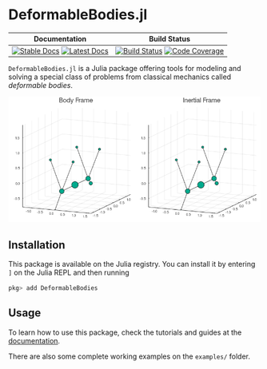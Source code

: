 # DeformableBodies.jl

| **Documentation** | **Build Status** |
|:-----------------:|:----------------:|
| [![Stable Docs][docs-stable-img]][docs-stable-url]  [![Latest Docs][docs-dev-img]][docs-dev-url] | [![Build Status][build-img]][build-url] [![Code Coverage][codecov-img]][codecov-url] |

`DeformableBodies.jl` is a Julia package offering tools for
modeling and solving a special class of problems from classical mechanics
called _deformable bodies_.

![Example of model in two reference frames](docs/src/assets/falling-cat.gif)


## Installation
This package is available on the Julia registry.
You can install it by entering `]` on the Julia REPL
and then running
```julia
pkg> add DeformableBodies
```

## Usage

To learn how to use this package,
check the tutorials and guides at the [documentation][docs-stable-url].

There are also some complete working examples on the `examples/` folder.


[docs-stable-img]: https://img.shields.io/badge/docs-stable-blue.svg
[docs-stable-url]: https://iagoleal.github.io/DeformableBodies.jl/stable/

[docs-dev-img]: https://img.shields.io/badge/docs-dev-blue.svg
[docs-dev-url]: https://iagoleal.github.io/DeformableBodies.jl/dev/

[build-img]: https://github.com/iagoleal/DeformableBodies.jl/actions/workflows/ci.yml/badge.svg?branch=master
[build-url]: https://github.com/iagoleal/DeformableBodies.jl/actions/workflows/ci.yml

[codecov-img]: https://codecov.io/github/iagoleal/DeformableBodies.jl/coverage.svg?branch=master
[codecov-url]: https://codecov.io/github/iagoleal/DeformableBodies.jl?branch=master
